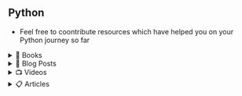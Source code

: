 ## Python 
* Feel free to coontribute resources which have helped you on your Python journey so far

<details>
  <summary>
    📖 Books
  </summary>

<br />

* [Starting out with Python by Tony Gaddis](https://www.academia.edu/38917665/FULL_PDF_Starting_Out_With_Python_4th_Edition_PDF_TD)
</details>

<details>
  <summary>
    📝 Blog Posts
  </summary>

<br />

* [The Flask Mega Tutorial](https://blog.miguelgrinberg.com/post/the-flask-mega-tutorial-part-i-hello-world)

</details>


<details>
  <summary>
    📺 Videos
  </summary>

<br />



</details>

<details>
    <summary>
        📋 Articles
    </summary>
<br />

* 

</details>
